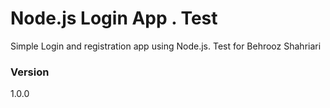# Node.js Login App . Test

Simple Login and registration app using Node.js.
Test for Behrooz Shahriari

### Version
1.0.0
